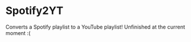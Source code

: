 # Spotify2YT
Converts a Spotify playlist to a YouTube playlist!
Unfinished at the current moment :(
